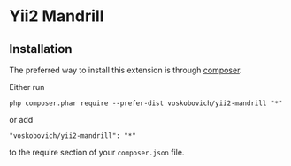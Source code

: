 Yii2 Mandrill
================================

Installation
------------

The preferred way to install this extension is through [composer](http://getcomposer.org/download/).

Either run

```
php composer.phar require --prefer-dist voskobovich/yii2-mandrill "*"
```

or add

```
"voskobovich/yii2-mandrill": "*"
```

to the require section of your `composer.json` file.